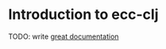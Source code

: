 # Introduction to ecc-clj

TODO: write [great documentation](http://jacobian.org/writing/what-to-write/)
